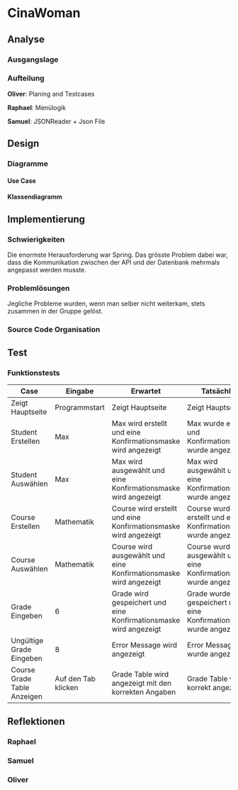# CinaWoman

## Analyse

### Ausgangslage


### Aufteilung

**Oliver**: Planing and Testcases

**Raphael**: Menülogik

**Samuel**: JSONReader + Json File


## Design

### Diagramme

#### Use Case



#### Klassendiagramm






## Implementierung

### Schwierigkeiten
 
Die enormste Herausforderung war Spring. Das grösste Problem dabei war, dass die Kommunikation zwischen der API und der Datenbank mehrmals angepasst werden musste.

### Problemlösungen

Jegliche Probleme wurden, wenn man selber nicht weiterkam, stets zusammen in der Gruppe gelöst.

### Source Code Organisation


## Test

### Funktionstests

| Case                        | Eingabe                     | Erwartet                                                          | Tatsächlich                                                         | OK/NOK |
| ------------------          | --------------------------- | ----------------------------------------------------------------- | ------------------------------------------------------------------- | ------ |
| Zeigt Hauptseite            | Programmstart               | Zeigt Hauptseite                                                  | Zeigt Hauptseite                                                    | OK     |
| Student Erstellen           | Max                         | Max wird erstellt und eine Konfirmationsmaske wird angezeigt      | Max wurde erstellt und Konfirmationsmaske wurde angezeigt           | OK     |
| Student Auswählen           | Max                         | Max wird ausgewählt und eine Konfirmationsmaske wird angezeigt    | Max wird ausgewählt und eine Konfirmationsmaske wurde angezeigt     | OK     |
| Course Erstellen            | Mathematik                  | Course wird erstellt und eine Konfirmationsmaske wird angezeigt   | Course wurde erstellt und eine Konfirmationsmaske wurde angezeigt   | OK     |
| Course Auswählen            | Mathematik                  | Course wird ausgewählt und eine Konfirmationsmaske wird angezeigt | Course wurde ausgewählt und eine Konfirmationsmaske wurde angezeigt | OK     |
| Grade Eingeben              | 6                           | Grade wird gespeichert und eine Konfirmationsmaske wird angezeigt | Grade wurde gespeichert und eine Konfirmationsmaske wurde angezeigt | OK     |
| Ungültige Grade Eingeben    | 8                           | Error Message wird angezeigt                                      | Error Message wurde angezeigt                                       | OK     |
| Course Grade Table Anzeigen | Auf den Tab klicken         | Grade Table wird angezeigt mit den korrekten Angaben              | Grade Table wurde korrekt angezeigt                                 | OK     |


## Reflektionen

### Raphael


### Samuel


### Oliver

